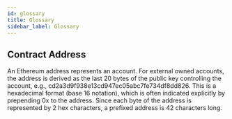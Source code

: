 ```yaml
---
id: glossary
title: Glossary
sidebar_label: Glossary
---
```


## Contract Address

An Ethereum address represents an account. For external owned accounts, the address is derived as the last 20 bytes of the public key controlling the account, e.g., cd2a3d9f938e13cd947ec05abc7fe734df8dd826. This is a hexadecimal format (base 16 notation), which is often indicated explicitly by prepending 0x to the address. Since each byte of the address is represented by 2 hex characters, a prefixed address is 42 characters long.